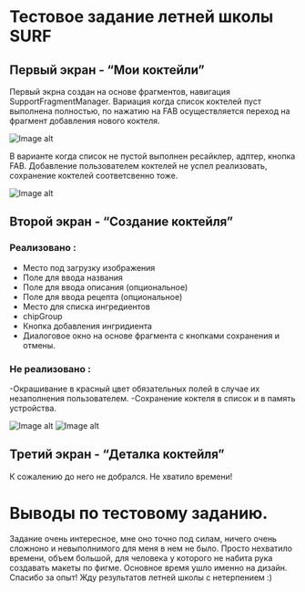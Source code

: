 # Тестовое задание летней школы SURF

## Первый экран - “Мои коктейли”

Первый экрна создан на основе фрагментов, навигация SupportFragmentManager.
Вариация когда список коктелей пуст выполнена полностью, по нажатию на FAB осуществляется переход на фрагмент добавления нового коктеля.

![Image alt](https://github.com/Viktor-Ruff/Images/blob/main/Start.jpg)

В варианте когда список не пустой выполнен ресайклер, адптер, кнопка FAB. Добавление пользователем коктелей не успел реализовать, сохранение коктелей соответсвенно тоже.

![Image alt](https://github.com/Viktor-Ruff/Images/blob/main/ListCocktails.jpg)
 
## Второй экран - “Создание коктейля”

### Реализовано :

- Место под загрузку изображения 
- Поле для ввода названия
- Поле для ввода описания (опциональное)
- Поле для ввода рецепта (опциональное)
- Место для списка ингредиентов
- chipGroup
- Кнопка добавления ингридиента
- Диалоговое окно на основе фрагмента с кнопками сохранения и отмены.

### Не реализовано :

-Окрашивание в красный цвет обязательных полей в случае их незаполнения пользователем.
-Сохранение коктеля в список и в память устройства.

![Image alt](https://github.com/Viktor-Ruff/Images/blob/main/New%20cocktail.jpg)
![Image alt](https://github.com/Viktor-Ruff/Images/blob/main/Dialog.jpg)


## Третий экран - “Деталка коктейля”

К сожалению до него не добрался. Не хватило времени!

# Выводы по тестовому заданию.

Задание очень интересное, мне оно точно под силам,  ничего очень сложноно и невыполнимого для меня в нем не было. Просто нехватило времени, объем большой, для человека у которого не набита рука создавать макеты по фигме. Основное время ушло именно на дизайн. Спасибо за опыт! 
Жду результатов летней школы с нетерпением :)



